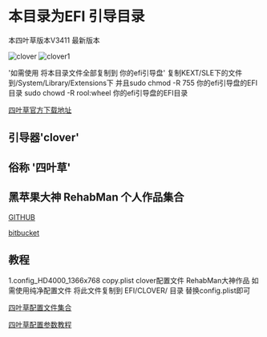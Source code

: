 # 本目录为EFI 引导目录

本四叶草版本V3411 最新版本


![clover](https://raw.githubusercontent.com/holoto/ec-471g/master/EFI/EFI/CLOVER/misc/screenshot0.bmp 'clover')
![clover1](https://raw.githubusercontent.com/holoto/ec-471g/master/EFI/EFI/CLOVER/misc/screenshot1.bmp 'clover1')



'如需使用 将本目录文件全部复制到 你的efi引导盘'
    复制KEXT/SLE下的文件到/System/Library/Extensions下
   并且sudo chmod -R 755 你的efi引导盘的EFI目录
   sudo chowd -R rool:wheel 你的efi引导盘的EFI目录


[四叶草官方下载地址](https://sourceforge.net/projects/cloverefiboot/)


## 引导器'clover'
## 俗称 '四叶草'



## 黑苹果大神 RehabMan 个人作品集合
  
[GITHUB](https://github.com/RehabMan)


[bitbucket](https://bitbucket.org/RehabMan/)



## 教程
1.config_HD4000_1366x768 copy.plist         clover配置文件          RehabMan大神作品
如需使用纯净配置文件 将此文件复制到 EFI/CLOVER/ 目录 替换config.plist即可



[四叶草配置文件集合](https://github.com/RehabMan/OS-X-Clover-Laptop-Config)



[四叶草配置参数教程](http://www.jianshu.com/p/b156b0177a24)